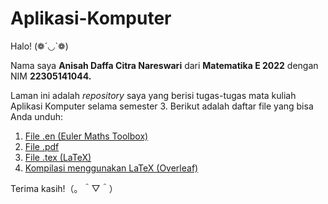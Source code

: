 # Aplikasi-Komputer
Halo! (❁´◡`❁)

Nama saya **Anisah Daffa Citra Nareswari** dari **Matematika E 2022** dengan NIM **22305141044.**

Laman ini adalah *repository* saya yang berisi tugas-tugas mata kuliah Aplikasi Komputer selama semester 3.
Berikut adalah daftar file yang bisa Anda unduh:

1. [File .en (Euler Maths Toolbox)](https://github.com/idigidaw/Aplikasi-Komputer/blob/main/File%20en.zip)
2. [File .pdf](https://github.com/idigidaw/Aplikasi-Komputer/blob/main/File%20PDF.zip)
3. [File .tex (LaTeX)](https://github.com/idigidaw/Aplikasi-Komputer/blob/main/File%20LaTeX.zip)
4. [Kompilasi menggunakan LaTeX (Overleaf)](https://github.com/idigidaw/Aplikasi-Komputer/blob/main/Kompilasi%20menggunakan%20LaTeX%20-%20Anisah%20Daffa%20Citra%20Nareswari.pdf)

Terima kasih!（。＾▽＾）

